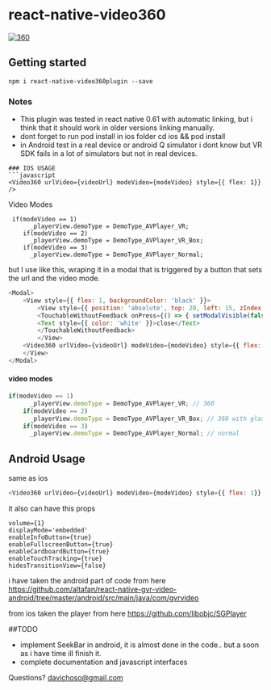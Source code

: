 # react-native-video360

[![360](https://raw.githubusercontent.com/davichoso/react-native-video360/master/360.png "360")](https://raw.githubusercontent.com/davichoso/react-native-video360/master/360.png "360")

## Getting started
`npm i react-native-video360plugin --save`

### Notes
-  This plugin was tested in react native  0.61 with automatic linking, but i think that it should work in older versions linking manually.
- dont forget to run pod install in ios folder
	cd ios && pod install
- in Android test in a real device or android Q simulator i dont know but VR SDK fails in a lot of simulators but not in real devices.

```
### IOS USAGE
```javascript
<Video360 urlVideo={videoUrl} modeVideo={modeVideo} style={{ flex: 1}} />
```
Video Modes
```
 if(modeVideo == 1)
      _playerView.demoType = DemoType_AVPlayer_VR;
    if(modeVideo == 2)
      _playerView.demoType = DemoType_AVPlayer_VR_Box;
    if(modeVideo == 3)
      _playerView.demoType = DemoType_AVPlayer_Normal;
```
but I use like this, wraping it in a modal that is  triggered by a button that sets the url and the video mode.

```javascript
<Modal>
	<View style={{ flex: 1, backgroundColor: 'black' }}>
		<View style={{ position: 'absolute', top: 20, left: 15, zIndex: 10 }}>
		<TouchableWithoutFeedback onPress={() => { setModalVisible(false)}}>
		<Text style={{ color: 'white' }}>close</Text>
		</TouchableWithoutFeedback>
		</View>
	<Video360 urlVideo={videoUrl} modeVideo={modeVideo} style={{ flex: 1}} />
	</View>
</Modal>

```
#### video modes
```javascript
if(modeVideo == 1)
      _playerView.demoType = DemoType_AVPlayer_VR; // 360
    if(modeVideo == 2)
      _playerView.demoType = DemoType_AVPlayer_VR_Box; // 360 with glases
    if(modeVideo == 3)
      _playerView.demoType = DemoType_AVPlayer_Normal; // normal
```
## Android Usage
same as ios
```javascript
<Video360 urlVideo={videoUrl} modeVideo={modeVideo} style={{ flex: 1}} />
```
it also can have this props
```
volume={1}
displayMode='embedded'
enableInfoButton={true}
enableFullscreenButton={true}
enableCardboardButton={true}
enableTouchTracking={true}
hidesTransitionView={false}
```
i have taken the android part of code from here
https://github.com/altafan/react-native-gvr-video-android/tree/master/android/src/main/java/com/gvrvideo

from ios taken the player from here
https://github.com/libobjc/SGPlayer



##TODO

- implement SeekBar in android, it is almost done in the code.. but a soon as i have time ill finish it.
- complete documentation and javascript interfaces


Questions? davichoso@gmail.com
